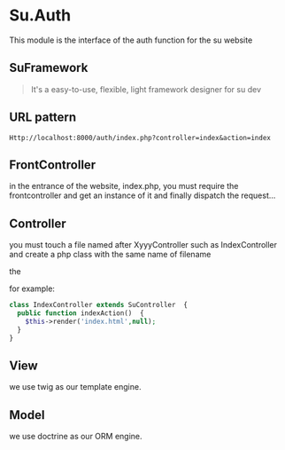 Su.Auth
=======

This module is the interface of the auth function for the su website

SuFramework
------

> It's a easy-to-use, flexible, light framework designer for su dev

URL pattern
------

```
Http://localhost:8000/auth/index.php?controller=index&action=index
```

FrontController
--

in the entrance of the website, index.php, you must require the frontcontroller and get an instance of it and finally dispatch the request...

Controller
--

you must touch a file named after XyyyController such as IndexController and create a php class with the same name of filename

the 

for example:

```php
class IndexController extends SuController  {
  public function indexAction()  {
    $this->render('index.html',null);
  }
}

```

View
--

we use twig as our template engine.

Model
--
we use doctrine as our ORM engine.
